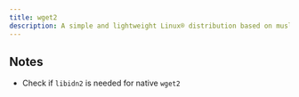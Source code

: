 ```yaml
---
title: wget2
description: A simple and lightweight Linux® distribution based on musl libc and toybox
---
```


## Notes
- Check if `libidn2` is needed for native `wget2`
